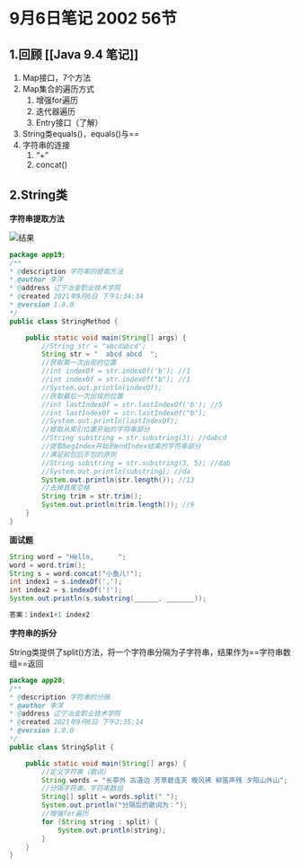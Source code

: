 # 9月6日笔记 2002 56节

## 1.回顾 [[Java 9.4 笔记]]

1. Map接口，7个方法
2. Map集合的遍历方式
   1. 增强for遍历
   2. 迭代器遍历
   3. Entry接口（了解）
3. String类equals()，equals()与==
4. 字符串的连接
   1. “+”
   2. concat()

## 2.String类

**字符串提取方法**

![结果](../assets/提取方法.png)

```java
package app19;
/** 
* @description 字符串的提取方法
* @author 李洋 
* @address 辽宁冶金职业技术学院
* @created 2021年9月6日 下午1:34:34
* @version 1.0.0
*/
public class StringMethod {

	public static void main(String[] args) {
		//String str = "abcdabcd";
		String str = "  abcd abcd  ";
		//获取第一次出现的位置
		//int indexOf = str.indexOf('b'); //1
		//int indexOf = str.indexOf("b"); //1
		//System.out.println(indexOf);
		//获取最后一次出现的位置
		//int lastIndexOf = str.lastIndexOf('b'); //5
		//int lastIndexOf = str.lastIndexOf("b");
		//System.out.println(lastIndexOf);
		//提取从索引位置开始的字符串部分
		//String substring = str.substring(3); //dabcd
		//提取begIndex开始到endIndex结束的字符串部分
		//满足前包后不包的原则
		//String substring = str.substring(3, 5); //dab
		//System.out.println(substring); //da
		System.out.println(str.length()); //13
		//去掉首尾空格
		String trim = str.trim();
		System.out.println(trim.length()); //9
	}
}
```

**面试题**

```java
String word = "Hello,      ";
word = word.trim();
String s = word.concat("小鱼儿!");
int index1 = s.indexOf(',');
int index2 = s.indexOf('!');
System.out.println(s.substring(______, _______));

答案：index1+1 index2
```

**字符串的拆分**

String类提供了split()方法，将一个字符串分隔为子字符串，结果作为==字符串数组==返回

```java
package app20;
/** 
* @description 字符串的分隔
* @author 李洋 
* @address 辽宁冶金职业技术学院
* @created 2021年9月6日 下午2:35:14
* @version 1.0.0
*/
public class StringSplit {

	public static void main(String[] args) {
		//定义字符串（歌词）
		String words = "长亭外 古道边 芳草碧连天 晚风拂 柳笛声残 夕阳山外山";
		//分隔字符串，字符串数组
		String[] split = words.split(" ");
		System.out.println("分隔后的歌词为：");
		//增强for遍历
		for (String string : split) {
			System.out.println(string);
		}
	}
}
```

